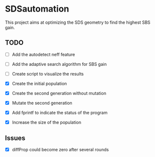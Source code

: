 # SDSautomation
This project aims at optimizing the SDS geometry to find the highest SBS gain.

## TODO
- [ ] Add the autodetect neff feature
- [ ] Add the adaptive search algorithm for SBS gain
- [ ] Create script to visualize the results
- [X] Create the initial population
- [X] Create the second generation without mutation
- [x] Mutate the second generation
- [x] Add fprintf to indicate the status of the program
- [x] Increase the size of the population


## Issues
- [x] diffProp could become zero after several rounds
